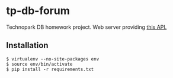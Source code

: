 # tp-db-forum

Technopark DB homework project. Web server providing [this API.](https://github.com/s-stupnikov/technopark-db-api)

## Installation

    $ virtualenv --no-site-packages env
	$ source env/bin/activate
	$ pip install -r requirements.txt
